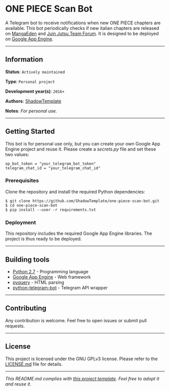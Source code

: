 # ONE PIECE Scan Bot

A Telegram bot to receive notifications when new ONE PIECE chapters are 
available. This bot periodically checks if new italian chapters are released on 
[MangaEden](https://www.mangaeden.com/it/) and [Juin Jutsu Team Forum](
http://juinjutsuteam.forumcommunity.net/). It is designed to be deployed on 
[Google App Engine](https://cloud.google.com/appengine/).


---
## Information

**Status**: `Actively maintained`

**Type**: `Personal project`

**Development year(s)**: `2016+`

**Authors**: [ShadowTemplate](https://github.com/ShadowTemplate)

**Notes**: *For personal use.*

---
## Getting Started

This bot is for personal use only, but you can create your own Google App 
Engine project and reuse it. Please create a *secrets.py* file and set these 
two values:

```
op_bot_token = "your_telegram_bot_token"
telegram_chat_id = "your_telegram_chat_id"
```

### Prerequisites

Clone the repository and install the required Python dependencies:

```
$ git clone https://github.com/ShadowTemplate/one-piece-scan-bot.git
$ cd one-piece-scan-bot
$ pip install --user -r requirements.txt
```

### Deployment

This repository includes the required Google App Engine libraries. The project 
is thus ready to be deployed.


---
## Building tools

* [Python 2.7](https://www.python.org/downloads/release/python-270/) - 
Programming language
* [Google App Engine](https://cloud.google.com/appengine/) - Web framework
* [pyquery](http://pyquery.readthedocs.io/en/latest/) - HTML parsing
* [python-telegram-bot](https://python-telegram-bot.org/) - Telegram API 
wrapper 

---
## Contributing

Any contribution is welcome. Feel free to open issues or submit pull requests.

---
## License

This project is licensed under the GNU GPLv3 license.
Please refer to the [LICENSE.md](LICENSE.md) file for details.

---
*This README.md complies with [this project template](
https://github.com/ShadowTemplate/project-template). Feel free to adopt it
and reuse it.*
